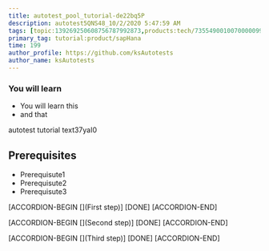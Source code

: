```yaml
---
title: autotest_pool_tutorial-de22bq5P
description: autotest5QNS48_10/2/2020 5:47:59 AM
tags: [topic:139269250608756787992873,products:tech/73554900100700000996,tutorial:experience/advanced]
primary_tag: tutorial:product/sapHana
time: 199
author_profile: https://github.com/ksAutotests
author_name: ksAutotests
---
```

### You will learn
- You will learn this
- and that

autotest tutorial text37yaI0

## Prerequisites
- Prerequisute1
- Prerequisute2
- Prerequisute3

[ACCORDION-BEGIN [](First step)]
[DONE]
[ACCORDION-END]

[ACCORDION-BEGIN [](Second step)]
[DONE]
[ACCORDION-END]

[ACCORDION-BEGIN [](Third step)]
[DONE]
[ACCORDION-END]

